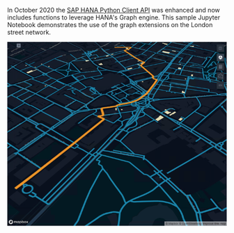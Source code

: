 In October 2020 the [SAP HANA Python Client API](https://pypi.org/project/hana-ml/) was enhanced and now includes functions to leverage HANA's Graph engine. This sample Jupyter Notebook demonstrates the use of the graph extensions on the London street network.

![](London_path.png)
